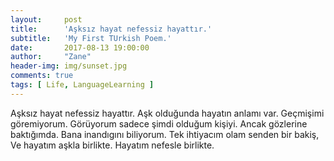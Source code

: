 ```yaml
---
layout:     post
title:      'Aşksız hayat nefessiz hayattır.'
subtitle:   'My First TUrkish Poem.'
date:       2017-08-13 19:00:00
author:     "Zane"
header-img: img/sunset.jpg
comments: true
tags: [ Life, LanguageLearning ]
---
```


Aşksız hayat nefessiz hayattır.
Aşk olduğunda hayatın anlamı var.
Geçmişimi göremiyorum.
Görüyorum sadece şimdi olduğum kişiyi.
Ancak gözlerine baktığımda.
Bana inandıgını biliyorum. 
Tek ihtiyacım olam senden bir bakiş,
Ve hayatım aşkla birlikte.
Hayatım nefesle birlikte. 
